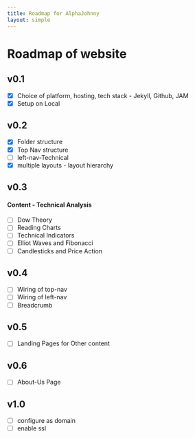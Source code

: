 ```yaml
---
title: Roadmap for AlphaJohnny
layout: simple
---
```

# Roadmap of website

## v0.1
- [x] Choice of platform, hosting, tech stack - Jekyll, Github, JAM
- [x] Setup on Local

## v0.2
- [x] Folder structure
- [x] Top Nav structure
- [ ] left-nav-Technical
- [x] multiple layouts - layout hierarchy

## v0.3
#### Content - Technical Analysis
- [ ] Dow Theory
- [ ] Reading Charts
- [ ] Technical Indicators
- [ ] Elliot Waves and Fibonacci
- [ ] Candlesticks and Price Action

## v0.4
- [ ] Wiring of top-nav
- [ ] Wiring of left-nav
- [ ] Breadcrumb

## v0.5
- [ ] Landing Pages for Other content

## v0.6
- [ ] About-Us Page

## v1.0
- [ ] configure as domain
- [ ] enable ssl
